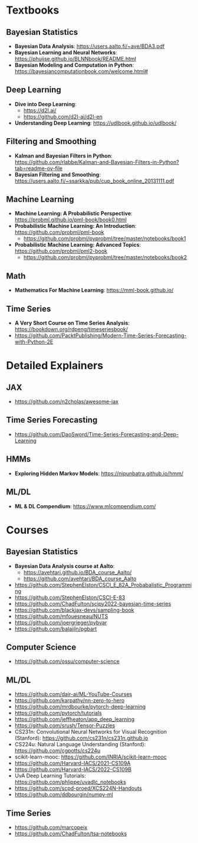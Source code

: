 # Textbooks

## Bayesian Statistics

- **Bayesian Data Analysis**: https://users.aalto.fi/~ave/BDA3.pdf
- **Bayesian Learning and Neural Networks**: https://phuijse.github.io/BLNNbook/README.html
- **Bayesian Modeling and Computation in Python**: https://bayesiancomputationbook.com/welcome.html#

## Deep Learning

- **Dive into Deep Learning**: 
    - https://d2l.ai/
    - https://github.com/d2l-ai/d2l-en
- **Understanding Deep Learning**: https://udlbook.github.io/udlbook/

## Filtering and Smoothing

- **Kalman and Bayesian Filters in Python**: https://github.com/rlabbe/Kalman-and-Bayesian-Filters-in-Python?tab=readme-ov-file
- **Bayesian Filtering and Smoothing**: https://users.aalto.fi/~ssarkka/pub/cup_book_online_20131111.pdf

## Machine Learning

- **Machine Learning: A Probabilistic Perspective**: https://probml.github.io/pml-book/book0.html
- **Probabilistic Machine Learning: An Introduction**: https://github.com/probml/pml-book
    - https://github.com/probml/pyprobml/tree/master/notebooks/book1
- **Probabilistic Machine Learning: Advanced Topics**: https://github.com/probml/pml2-book
    - https://github.com/probml/pyprobml/tree/master/notebooks/book2

## Math

- **Mathematics For Machine Learning**: https://mml-book.github.io/

## Time Series

- **A Very Short Course on Time Series Analysis**: https://bookdown.org/rdpeng/timeseriesbook/
- https://github.com/PacktPublishing/Modern-Time-Series-Forecasting-with-Python-2E

# Detailed Explainers

## JAX

- https://github.com/n2cholas/awesome-jax

## Time Series Forecasting

- https://github.com/DaoSword/Time-Series-Forecasting-and-Deep-Learning

## HMMs

- **Exploring Hidden Markov Models**: https://nipunbatra.github.io/hmm/

## ML/DL

- **ML & DL Compendium**: https://www.mlcompendium.com/

# Courses

## Bayesian Statistics

- **Bayesian Data Analysis course at Aalto**: 
    - https://avehtari.github.io/BDA_course_Aalto/
    - https://github.com/avehtari/BDA_course_Aalto
- https://github.com/StephenElston/CSCI_E_82A_Probabalistic_Programming
- https://github.com/StephenElston/CSCI-E-83
- https://github.com/ChadFulton/scipy2022-bayesian-time-series
- https://github.com/blackjax-devs/sampling-book
- https://github.com/mfouesneau/NUTS
- https://github.com/joergrieger/pybvar
- https://github.com/balajiln/pgbart

## Computer Science

- https://github.com/ossu/computer-science

## ML/DL

- https://github.com/dair-ai/ML-YouTube-Courses
- https://github.com/karpathy/nn-zero-to-hero
- https://github.com/mrdbourke/pytorch-deep-learning
- https://github.com/pytorch/tutorials
- https://github.com/jeffheaton/app_deep_learning
- https://github.com/srush/Tensor-Puzzles
- CS231n: Convolutional Neural Networks for Visual Recognition (Stanford): https://github.com/cs231n/cs231n.github.io
- CS224u: Natural Language Understanding (Stanford): https://github.com/cgpotts/cs224u
- scikit-learn-mooc: https://github.com/INRIA/scikit-learn-mooc
- https://github.com/Harvard-IACS/2021-CS109A
- https://github.com/Harvard-IACS/2022-CS109B
- UvA Deep Learning Tutorials: https://github.com/phlippe/uvadlc_notebooks
- https://github.com/scpd-proed/XCS224N-Handouts
- https://github.com/ddbourgin/numpy-ml

## Time Series

- https://github.com/marcopeix
- https://github.com/ChadFulton/tsa-notebooks